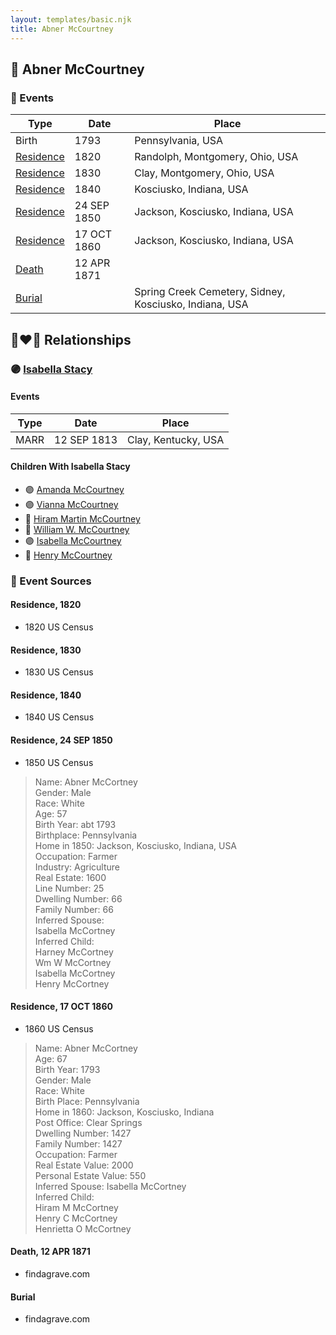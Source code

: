 ```yaml
---
layout: templates/basic.njk
title: Abner McCourtney
---
```

## 🔵 Abner McCourtney

### 📆 Events

Type | Date | Place
------ | ------ | ------
Birth | 1793 | Pennsylvania, USA
[Residence](#event-1) | 1820 | Randolph, Montgomery, Ohio, USA
[Residence](#event-2) | 1830 | Clay, Montgomery, Ohio, USA
[Residence](#event-3) | 1840 | Kosciusko, Indiana, USA
[Residence](#event-4) | 24 SEP 1850 | Jackson, Kosciusko, Indiana, USA
[Residence](#event-5) | 17 OCT 1860 | Jackson, Kosciusko, Indiana, USA
[Death](#event-6) | 12 APR 1871 |
[Burial](#event-7) |  | Spring Creek Cemetery, Sidney, Kosciusko, Indiana, USA

## 👩‍❤️‍👨 Relationships

### 🟣 [Isabella Stacy](/people/9/91476553)

#### Events

Type | Date | Place
------ | ------ | ------
MARR | 12 SEP 1813 | Clay, Kentucky, USA
#### Children With Isabella Stacy
* 🟣 [Amanda McCourtney](/people/5/56501802)
* 🟣 [Vianna McCourtney](/people/3/36741542)
* 🔵 [Hiram Martin McCourtney](/people/5/50058240)
* 🔵 [William W. McCourtney](/people/8/89372302)
* 🟣 [Isabella McCourtney](/people/9/90326569)
* 🔵 [Henry McCourtney](/people/1/16718728)
### 📰 Event Sources

#### <a id="event-1"></a> Residence, 1820
* 1820 US Census

#### <a id="event-2"></a> Residence, 1830
* 1830 US Census

#### <a id="event-3"></a> Residence, 1840
* 1840 US Census

#### <a id="event-4"></a> Residence, 24 SEP 1850
* 1850 US Census
>   
  > Name: Abner McCortney  
  > Gender: Male  
  > Race: White  
  > Age: 57  
  > Birth Year: abt 1793  
  > Birthplace: Pennsylvania  
  > Home in 1850: Jackson, Kosciusko, Indiana, USA  
  > Occupation: Farmer  
  > Industry: Agriculture  
  > Real Estate: 1600  
  > Line Number: 25  
  > Dwelling Number: 66  
  > Family Number: 66  
  > Inferred Spouse:   
  > Isabella McCortney  
  > Inferred Child:   
  > Harney McCortney  
  > Wm W McCortney  
  > Isabella McCortney  
  > Henry McCortney

#### <a id="event-5"></a> Residence, 17 OCT 1860
* 1860 US Census
>   
  > Name: Abner McCortney  
  > Age: 67  
  > Birth Year: 1793  
  > Gender: Male  
  > Race: White  
  > Birth Place: Pennsylvania  
  > Home in 1860: Jackson, Kosciusko, Indiana  
  > Post Office: Clear Springs  
  > Dwelling Number: 1427  
  > Family Number: 1427  
  > Occupation: Farmer  
  > Real Estate Value: 2000  
  > Personal Estate Value: 550  
  > Inferred Spouse: Isabella McCortney  
  > Inferred Child:   
  > Hiram M McCortney  
  > Henry C McCortney  
  > Henrietta O McCortney

#### <a id="event-6"></a> Death, 12 APR 1871
* findagrave.com

#### <a id="event-7"></a> Burial
* findagrave.com